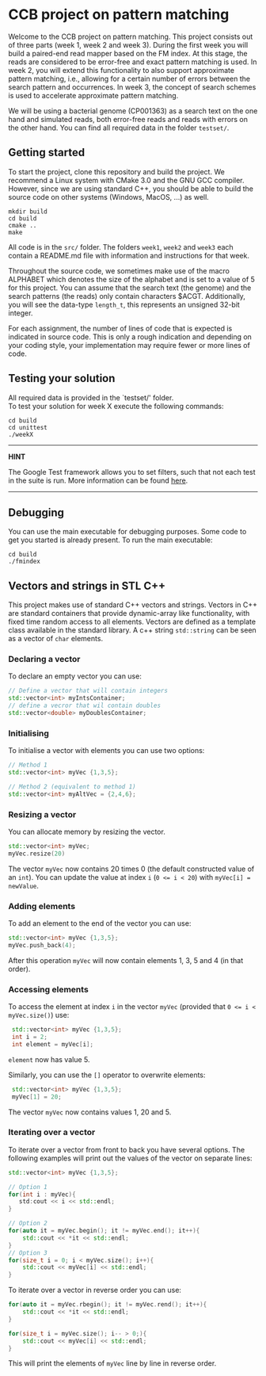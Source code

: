 # CCB project on pattern matching
Welcome to the CCB project on pattern matching.
This project consists out of three parts (week 1, week 2 and week 3).
During the first week you will build a paired-end read mapper based on the FM index. At this stage, the reads are considered to be error-free and exact pattern matching is used.
In week 2, you will extend this functionality to also support approximate pattern matching, i.e., allowing for a certain number of errors between the search pattern and occurrences.
In week 3, the concept of search schemes is used to accelerate approximate pattern matching.

We will be using a bacterial genome (CP001363) as a search text on the one hand and simulated reads, both error-free reads and reads with errors on the other hand. You can find all required data in the folder `testset/`.

## Getting started

To start the project, clone this repository and build the project. We recommend a Linux system with CMake 3.0 and the GNU GCC compiler. However, since we are using standard C++, you should be able to build the source code on other systems (Windows, MacOS, ...) as well.
```
mkdir build
cd build
cmake ..
make
```

All code is in the `src/` folder.
The folders `week1`, `week2` and `week3` each contain a README.md file with information and instructions for that week.

Throughout the source code, we sometimes make use of the macro ALPHABET which denotes the size of the alphabet and is set to a value of 5 for this project. You can assume that the search text (the genome) and the search patterns (the reads) only contain characters $ACGT.
Additionally, you will see the data-type `length_t`, this represents an unsigned 32-bit integer.

For each assignment, the number of lines of code that is expected is indicated in source code. This is only a rough indication and depending on your coding style, your implementation may require fewer or more lines of code.



## Testing your solution

All required data is provided in the `testset/' folder.  
To test your solution for week X execute the following commands:

```
cd build
cd unittest
./weekX
```
---
**HINT**

The Google Test framework allows you to set filters, such that not each test in the suite is run. More information can be found [here](https://github.com/google/googletest/blob/main/docs/advanced.md#running-a-subset-of-the-tests).

---

## Debugging

You can use the main executable for debugging purposes. Some code to get you started is already present. To run the main executable:

```
cd build
./fmindex
```

## Vectors and strings in STL C++

This project makes use of standard C++ vectors and strings.
Vectors in C++ are standard containers that provide dynamic-array like functionality, with fixed time random access to all elements. Vectors are defined as a template class available in the standard library. A c++ string `std::string` can be seen as a vector of `char` elements.

### Declaring a vector

To declare an empty vector you can use:

 ```C++
 // Define a vector that will contain integers
 std::vector<int> myIntsContainer;
 // define a vecror that wil contain doubles
 std::vector<double> myDoublesContainer;
 ```

 ### Initialising

 To initialise a vector with elements you can use two options:
 ```C++
 // Method 1
std::vector<int> myVec {1,3,5};

// Method 2 (equivalent to method 1)
std::vector<int> myAltVec = {2,4,6};
 ```

 ### Resizing a vector
 You can allocate memory by resizing the vector. 
 ```C++
 std::vector<int> myVec;
 myVec.resize(20)
 ```

 The vector `myVec` now contains 20 times 0 (the default constructed value of an `int`). You can update the value at index `i` (`0 <= i < 20`) with `myVec[i] = newValue`.

 ### Adding elements
 To add an element to the end of the vector you can use:
 ```C++
 std::vector<int> myVec {1,3,5};
 myVec.push_back(4);
 ```
 After this operation `myVec` will now contain elements 1, 3, 5 and 4 (in that order).

 ### Accessing elements
 To access the element at index `i` in the vector `myVec` (provided that `0 <= i < myVec.size()`) use:
 ```C++
  std::vector<int> myVec {1,3,5};
  int i = 2;
  int element = myVec[i];
 ```
 `element` now has value 5.

 Similarly, you can use the `[]` operator to overwrite elements:

 ```C++
  std::vector<int> myVec {1,3,5};
  myVec[1] = 20;
 ```

 The vector `myVec` now contains values 1, 20 and 5.

 ### Iterating over a vector
 To iterate over a vector from front to back you have several options. The following examples will print out the values of the vector on separate lines:
 ```C++
 std::vector<int> myVec {1,3,5};

 // Option 1
 for(int i : myVec){
    std:cout << i << std::endl;
 }

 // Option 2
 for(auto it = myVec.begin(); it != myVec.end(); it++){
     std::cout << *it << std::endl;
 }
 // Option 3
 for(size_t i = 0; i < myVec.size(); i++){
     std::cout << myVec[i] << std::endl;
 }
 ```

 To iterate over a vector in reverse order you can use:

 ```C++
 for(auto it = myVec.rbegin(); it != myVec.rend(); it++){
     std::cout << *it << std::endl;
 }

 for(size_t i = myVec.size(); i-- > 0;){
     std::cout << myVec[i] << std::endl;
 }
 ```

 This will print the elements of `myVec` line by line in reverse order.
 

 
